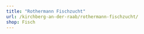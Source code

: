 ```yaml
---
title: "Rothermann Fischzucht"
url: /kirchberg-an-der-raab/rothermann-fischzucht/
shop: Fisch
---
```


